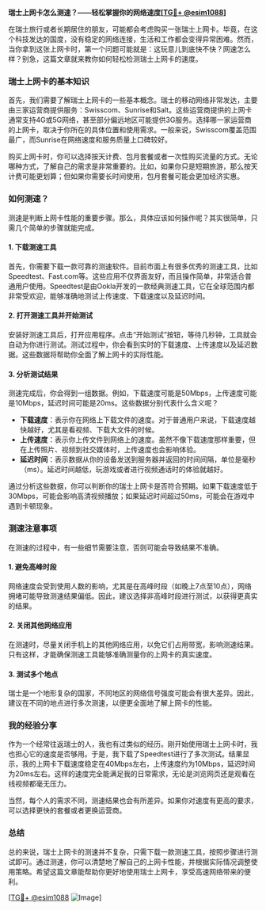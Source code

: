 **瑞士上网卡怎么测速？——轻松掌握你的网络速度[[TG💪+ @esim1088](https://t.me/s/esim1088)]**

在瑞士旅行或者长期居住的朋友，可能都会考虑购买一张瑞士上网卡。毕竟，在这个科技发达的国度，没有稳定的网络连接，生活和工作都会变得异常困难。然而，当你拿到这张上网卡时，第一个问题可能就是：这玩意儿到底快不快？网速怎么样？别急，这篇文章就来教你如何轻松检测瑞士上网卡的速度。

### 瑞士上网卡的基本知识

首先，我们需要了解瑞士上网卡的一些基本概念。瑞士的移动网络非常发达，主要由三家运营商提供服务：Swisscom、Sunrise和Salt。这些运营商提供的上网卡通常支持4G或5G网络，甚至部分偏远地区可能提供3G服务。选择哪一家运营商的上网卡，取决于你所在的具体位置和使用需求。一般来说，Swisscom覆盖范围最广，而Sunrise在网络速度和服务质量上口碑较好。

购买上网卡时，你可以选择按天计费、包月套餐或者一次性购买流量的方式。无论哪种方式，了解自己的需求是非常重要的。比如，如果你只是短期旅游，那么按天计费可能更划算；但如果你需要长时间使用，包月套餐可能会更加经济实惠。

### 如何测速？

测速是判断上网卡性能的重要步骤。那么，具体应该如何操作呢？其实很简单，只需几个简单的步骤就能完成。

#### 1. 下载测速工具

首先，你需要下载一款可靠的测速软件。目前市面上有很多优秀的测速工具，比如Speedtest、Fast.com等。这些应用不仅界面友好，而且操作简单，非常适合普通用户使用。Speedtest是由Ookla开发的一款经典测速工具，它在全球范围内都非常受欢迎，能够准确地测试上传速度、下载速度以及延迟时间。

#### 2. 打开测速工具并开始测试

安装好测速工具后，打开应用程序。点击“开始测试”按钮，等待几秒钟，工具就会自动为你进行测试。测试过程中，你会看到实时的下载速度、上传速度以及延迟数据。这些数据将帮助你全面了解上网卡的实际性能。

#### 3. 分析测试结果

测速完成后，你会得到一组数据。例如，下载速度可能是50Mbps，上传速度可能是10Mbps，延迟时间可能是20ms。这些数据分别代表什么含义呢？

- **下载速度**：表示你在网络上下载文件的速度。对于普通用户来说，下载速度越快越好，尤其是看视频、下载大文件的时候。
- **上传速度**：表示你上传文件到网络上的速度。虽然不像下载速度那样重要，但在上传照片、视频到社交媒体时，上传速度也会影响体验。
- **延迟时间**：表示数据从你的设备发送到服务器并返回的时间间隔，单位是毫秒（ms）。延迟时间越低，玩游戏或者进行视频通话时的体验就越好。

通过分析这些数据，你可以判断你的瑞士上网卡是否符合预期。如果下载速度低于30Mbps，可能会影响高清视频播放；如果延迟时间超过50ms，可能会在游戏中遇到卡顿现象。

### 测速注意事项

在测速的过程中，有一些细节需要注意，否则可能会导致结果不准确。

#### 1. 避免高峰时段

网络速度会受到使用人数的影响，尤其是在高峰时段（如晚上7点至10点），网络拥堵可能导致测速结果偏低。因此，建议选择非高峰时段进行测试，以获得更真实的结果。

#### 2. 关闭其他网络应用

在测速时，尽量关闭手机上的其他网络应用，以免它们占用带宽，影响测速结果。只有这样，才能确保测速工具能够准确测量你的上网卡的真实速度。

#### 3. 测试多个地点

瑞士是一个地形复杂的国家，不同地区的网络信号强度可能会有很大差异。因此，建议在不同的地点进行多次测速，以便更全面地了解上网卡的性能。

### 我的经验分享

作为一个经常往返瑞士的人，我也有过类似的经历。刚开始使用瑞士上网卡时，我也担心它的速度是否够用。于是，我下载了Speedtest进行了多次测试。结果显示，我的上网卡下载速度稳定在40Mbps左右，上传速度约为10Mbps，延迟时间为20ms左右。这样的速度完全能满足我的日常需求，无论是浏览网页还是观看在线视频都毫无压力。

当然，每个人的需求不同，测速结果也会有所差异。如果你对速度有更高的要求，可以选择更快的套餐或者更换运营商。

### 总结

总的来说，瑞士上网卡的测速并不复杂，只需下载一款测速工具，按照步骤进行测试即可。通过测速，你可以清楚地了解自己的上网卡性能，并根据实际情况调整使用策略。希望这篇文章能帮助你更好地使用瑞士上网卡，享受高速网络带来的便利。

[[TG💪+ @esim1088](https://t.me/s/esim1088) ![Image](https://i.postimg.cc/4NQfJmqS/Snipaste-2025-05-13-00-14-12.png)]